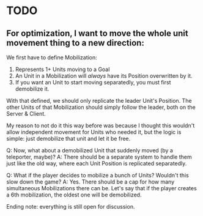 # TODO

## For optimization, I want to move the whole unit movement thing to a new direction:

We first have to define Mobilization:
1. Represents 1+ Units moving to a Goal
2. An Unit in a Mobilization will *always* have its Position overwritten by it.
3. If you want an Unit to start moving separatedly, you must first demobilize it.

With that defined, we should only replicate the leader Unit's Position.
The other Units of that Mobilization should simply follow the leader, both on the Server & Client.

My reason to not do it this way before was because I thought this wouldn't allow independent movement
for Units who needed it, but the logic is simple: just demobilize that unit and let it be free.

Q: Now, what about a demobilized Unit that suddenly moved (by a teleporter, maybe)?
A: There should be a separate system to handle them just like the old way, where each Unit Position is
   replicated separatedly.

Q: What if the player decides to mobilize a bunch of Units? Wouldn't this slow down the game?
A: Yes. There should be a cap for how many simultaneous Mobilizations there can be.
   Let's say that if the player creates a 6th mobilization, the oldest one will be demobilized.

Ending note: everything is still open for discussion.

